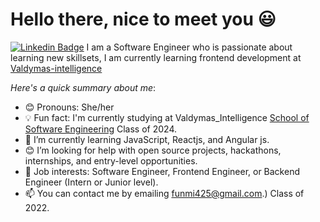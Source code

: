 # Hello there, nice to meet you 😃

 [![Linkedin Badge](https://img.shields.io/badge/-Funmi%20Dahunsi-blue?style=for-the-badge&logo=Linkedin&logoColor=white&link=https://www.linkedin.com/in/Funmi-Dahunsi)](https://www.linkedin.com/in/Funmi-Dahunsi) 
I am a Software Engineer who is passionate about learning new skillsets, I am currently learning frontend development at [Valdymas-intelligence](https://valdymasintelligence.org/)

*Here's a quick summary about me*:

- 😊 Pronouns: She/her
- 💡 Fun fact: I'm currently studying at Valdymas_Intelligence [School of Software Engineering](https://valdymasintelligence.org/) Class of 2024.
- 🌱 I’m currently learning JavaScript, Reactjs, and Angular js.
- 😊 I’m looking for help with open source projects, hackathons, internships, and entry-level opportunities.
- 💼 Job interests: Software Engineer, Frontend Engineer, or Backend Engineer (Intern or Junior level).
- 📫 You can contact me by emailing funmi425@gmail.com.) Class of 2022.
